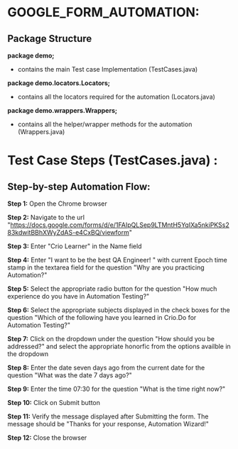 # GOOGLE_FORM_AUTOMATION:

## Package Structure 

**package demo;** 
- contains the main Test case Implementation (TestCases.java)
 
**package demo.locators.Locators;**
- contains all the locators required for the automation (Locators.java)
  
**package demo.wrappers.Wrappers;**
- contains all the helper/wrapper methods for the automation (Wrappers.java)





# Test Case Steps (TestCases.java) :
## Step-by-step Automation Flow:

**Step 1:** Open the Chrome browser

**Step 2:** Navigate to the url "https://docs.google.com/forms/d/e/1FAIpQLSep9LTMntH5YqIXa5nkiPKSs283kdwitBBhXWyZdAS-e4CxBQ/viewform"

**Step 3:** Enter "Crio Learner" in the Name field

**Step 4:** Enter "I want to be the best QA Engineer! " with current Epoch time stamp in the textarea field for the question "Why are you practicing Automation?" 

**Step 5:** Select the appropriate radio button for the question "How much experience do you have in Automation Testing?"

**Step 6:** Select the appropriate subjects displayed in the check boxes for the question "Which of the following have you learned in Crio.Do for Automation Testing?"

**Step 7:** Click on the dropdown under the question "How should you be addressed?" and select the appropriate honorfic from the options availble in the dropdown 

**Step 8:** Enter the date seven days ago from the current date for the question "What was the date 7 days ago?"

**Step 9:** Enter the time 07:30 for the question "What is the time right now?"

**Step 10:** Click on Submit button

**Step 11:** Verify the message displayed after Submitting the form. The message should be "Thanks for your response, Automation Wizard!"

**Step 12:** Close the browser



